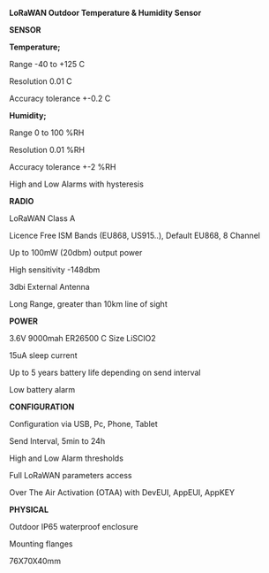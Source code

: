 **LoRaWAN Outdoor Temperature & Humidity Sensor**

**SENSOR**

**Temperature;**

Range -40 to +125 C

Resolution 0.01 C

Accuracy tolerance +-0.2 C

**Humidity;**

Range 0 to 100 %RH

Resolution 0.01 %RH

Accuracy tolerance +-2 %RH

High and Low Alarms with hysteresis

**RADIO**

LoRaWAN Class A

Licence Free ISM Bands (EU868, US915..), Default EU868, 8 Channel

Up to 100mW (20dbm) output power

High sensitivity -148dbm

3dbi External Antenna

Long Range, greater than 10km line of sight

**POWER**

3.6V 9000mah ER26500 C Size LiSClO2

15uA sleep current

Up to 5 years battery life depending on send interval

Low battery alarm

**CONFIGURATION**

Configuration via USB, Pc, Phone, Tablet

Send Interval, 5min to 24h

High and Low Alarm thresholds

Full LoRaWAN parameters access

Over The Air Activation (OTAA) with DevEUI, AppEUI, AppKEY

**PHYSICAL**

Outdoor IP65 waterproof enclosure

Mounting flanges

76X70X40mm
